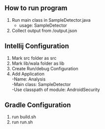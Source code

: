 ## How to run program 
1. Run main class in SampleDetector.java 
    - usage: SampleDetector <directory of extracted APK>
2. Collect output from /output.json

## Intellij Configuration
1. Mark src folder as src
2. Mark lib/wala folder as lib
3. Create Run/debug Configuration
4. Add Application</br>
-Name: Analysis</br>
-Main class: SampleDetector</br>
-Use classpath of module: AndroidSecurity</br>

## Gradle Configuration 
1. run build.sh 
2. run run.sh






